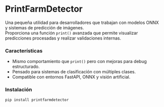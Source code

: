 # PrintFarmDetector

Una pequeña utilidad para desarrolladores que trabajan con modelos ONNX y sistemas de predicción de imágenes.  
Proporciona una función `print()` avanzada que permite visualizar predicciones procesadas y realizar validaciones internas.

### Características

- Mismo comportamiento que `print()` pero con mejoras para debug estructurado.
- Pensado para sistemas de clasificación con múltiples clases.
- Compatible con entornos FastAPI, ONNX y visión artificial.

### Instalación

```bash
pip install printfarmdetector
